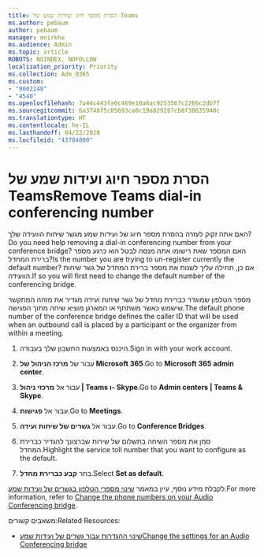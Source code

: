 ```yaml
---
title: הסרת מספר חיוג ועידות שמע של Teams
ms.author: pebaum
author: pebaum
manager: mnirkhe
ms.audience: Admin
ms.topic: article
ROBOTS: NOINDEX, NOFOLLOW
localization_priority: Priority
ms.collection: Adm_O365
ms.custom:
- "9002248"
- "4540"
ms.openlocfilehash: 7a44c443fa6c469e10a6ac9253567c2266c2db7f
ms.sourcegitcommit: 6a3748f5c05693ca0c19a829287cb8f30635940c
ms.translationtype: HT
ms.contentlocale: he-IL
ms.lasthandoff: 04/22/2020
ms.locfileid: "43784800"
---
```

# <a name="remove-teams-dial-in-conferencing-number"></a><span data-ttu-id="0f97a-102">הסרת מספר חיוג ועידות שמע של Teams</span><span class="sxs-lookup"><span data-stu-id="0f97a-102">Remove Teams dial-in conferencing number</span></span>

<span data-ttu-id="0f97a-103">האם אתה זקוק לעזרה בהסרת מספר חיוג של ועידות שמע מגשר שיחות הוועידה שלך?</span><span class="sxs-lookup"><span data-stu-id="0f97a-103">Do you need help removing a dial-in conferencing number from your conference bridge?</span></span> <span data-ttu-id="0f97a-104">האם המספר שאת רישומו אתה מנסה לבטל הוא כרגע מספר ברירת המחדל?</span><span class="sxs-lookup"><span data-stu-id="0f97a-104">Is the number you are trying to un-register currently the default number?</span></span> <span data-ttu-id="0f97a-105">אם כן, תחילה עליך לשנות את מספר ברירת המחדל של גשר שיחות הוועידה.</span><span class="sxs-lookup"><span data-stu-id="0f97a-105">If so you will first need to change the default number of the conferencing bridge.</span></span>

<span data-ttu-id="0f97a-106">מספר הטלפון שמוגדר כברירת מחדל של גשר שיחות ועידה מגדיר את מזהה המתקשר שישמש כאשר משתתף או המארגן מוציא שיחה מתוך הפגישה.</span><span class="sxs-lookup"><span data-stu-id="0f97a-106">The default phone number of the conference bridge defines the caller ID that will be used when an outbound call is placed by a participant or the organizer from within a meeting.</span></span>

1. <span data-ttu-id="0f97a-107">היכנס באמצעות החשבון שלך בעבודה.</span><span class="sxs-lookup"><span data-stu-id="0f97a-107">Sign in with your work account.</span></span>

2. <span data-ttu-id="0f97a-108">עבור של **מרכז הניהול של Microsoft 365**.</span><span class="sxs-lookup"><span data-stu-id="0f97a-108">Go to **Microsoft 365 admin center**.</span></span>

3. <span data-ttu-id="0f97a-109">עבור אל **מרכזי ניהול | Teams ו- Skype**.</span><span class="sxs-lookup"><span data-stu-id="0f97a-109">Go to **Admin centers | Teams & Skype**.</span></span>

4. <span data-ttu-id="0f97a-110">עבור אל **פגישות**.</span><span class="sxs-lookup"><span data-stu-id="0f97a-110">Go to **Meetings**.</span></span>

5. <span data-ttu-id="0f97a-111">עבור אל **גשרים של שיחות ועידה**.</span><span class="sxs-lookup"><span data-stu-id="0f97a-111">Go to **Conference Bridges**.</span></span>

6. <span data-ttu-id="0f97a-112">סמן את מספר השיחה בתשלום של שירות שברצונך להגדיר כברירת המחדל.</span><span class="sxs-lookup"><span data-stu-id="0f97a-112">Highlight the service toll number that you want to configure as the default.</span></span>

7. <span data-ttu-id="0f97a-113">בחר **קבע כברירת מחדל**.</span><span class="sxs-lookup"><span data-stu-id="0f97a-113">Select **Set as default**.</span></span>

<span data-ttu-id="0f97a-114">לקבלת מידע נוסף, עיין במאמר [שינוי מספרי הטלפון בגשרים של ועידות שמע](https://docs.microsoft.com/microsoftteams/change-the-phone-numbers-on-your-audio-conferencing-bridge).</span><span class="sxs-lookup"><span data-stu-id="0f97a-114">For more information, refer to [Change the phone numbers on your Audio Conferencing bridge](https://docs.microsoft.com/microsoftteams/change-the-phone-numbers-on-your-audio-conferencing-bridge).</span></span>

<span data-ttu-id="0f97a-115">משאבים קשורים:</span><span class="sxs-lookup"><span data-stu-id="0f97a-115">Related Resources:</span></span>

- [<span data-ttu-id="0f97a-116">שינוי ההגדרות עבור גשרים של ועידות שמע</span><span class="sxs-lookup"><span data-stu-id="0f97a-116">Change the settings for an Audio Conferencing bridge</span></span>](https://docs.microsoft.com/microsoftteams/change-the-settings-for-an-audio-conferencing-bridge)

